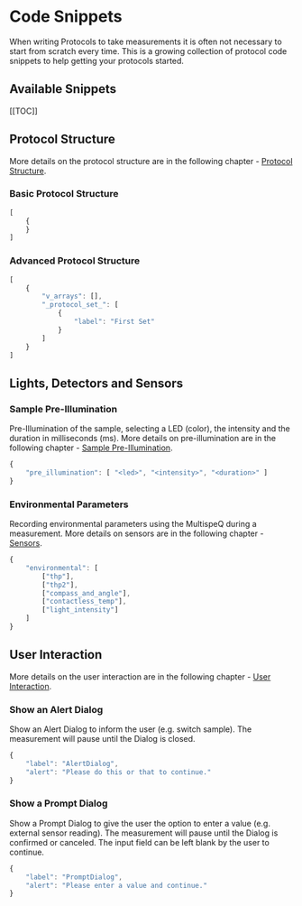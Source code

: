 # Code Snippets

When writing Protocols to take measurements it is often not necessary to start from scratch every time. This is a growing collection of protocol code snippets to help getting your protocols started.

## Available Snippets

[[TOC]]

## Protocol Structure

More details on the protocol structure are in the following chapter - [Protocol Structure](./structure.md).

### Basic Protocol Structure

```JavaScript
[
    {
    }
]
```

### Advanced Protocol Structure

```JavaScript
[
    {
        "v_arrays": [],
        "_protocol_set_": [
            {
                "label": "First Set"
            }
        ]
    }
]
```

## Lights, Detectors and Sensors

### Sample Pre-Illumination

Pre-Illumination of the sample, selecting a LED (color), the intensity and the duration in milliseconds (ms). More details on pre-illumination are in the following chapter - [Sample Pre-Illumination](./pre-illumination.md).

```JavaScript
{
    "pre_illumination": [ "<led>", "<intensity>", "<duration>" ]
}
```

### Environmental Parameters

Recording environmental parameters using the MultispeQ during a measurement. More details on sensors are in the following chapter - [Sensors](./sensors.md).

```JavaScript
{
    "environmental": [
        ["thp"],
        ["thp2"],
        ["compass_and_angle"],
        ["contactless_temp"],
        ["light_intensity"]
    ]
}
```

## User Interaction

More details on the user interaction are in the following chapter - [User Interaction](./user-interaction.md).

### Show an Alert Dialog

Show an Alert Dialog to inform the user (e.g. switch sample). The measurement will pause until the Dialog is closed.

```JavaScript
{
    "label": "AlertDialog",
    "alert": "Please do this or that to continue."
}
```

### Show a Prompt Dialog

Show a Prompt Dialog to give the user the option to enter a value (e.g. external sensor reading). The measurement will pause until the Dialog is confirmed or canceled. The input field can be left blank by the user to continue.

```JavaScript
{
    "label": "PromptDialog",
    "alert": "Please enter a value and continue."
}
```

